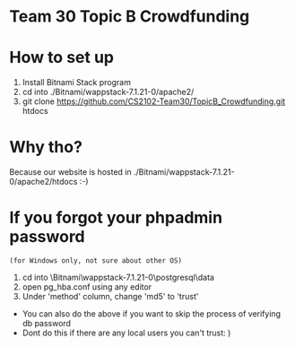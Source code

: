 # Team 30 Topic B Crowdfunding

# How to set up
1. Install Bitnami Stack program
2. cd into ./Bitnami/wappstack-7.1.21-0/apache2/
3. git clone https://github.com/CS2102-Team30/TopicB_Crowdfunding.git htdocs

# Why tho?
Because our website is hosted in ./Bitnami/wappstack-7.1.21-0/apache2/htdocs :-)

# If you forgot your phpadmin password
    (for Windows only, not sure about other OS)
1. cd into \Bitnami\wappstack-7.1.21-0\postgresql\data
2. open pg_hba.conf using any editor
3. Under 'method' column, change 'md5' to 'trust'
- You can also do the above if you want to skip the process of verifying db password
- Dont do this if there are any local users you can't trust: )

